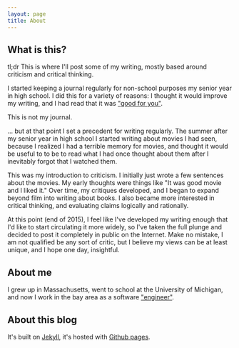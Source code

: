 ```yaml
---
layout: page
title: About
---
```


## What is this?

tl;dr This is where I'll post some of my writing, mostly based around criticism
and critical thinking.

I started keeping a journal regularly for non-school purposes my senior year in
high school. I did this for a variety of reasons: I thought it would improve my
writing, and I had read that it was ["good for you"][lh_journaling_benefits].

This is not my journal.

... but at that point I set a precedent for writing regularly. The summer after
my senior year in high school I started writing about movies I had seen, because
I realized I had a terrible memory for movies, and thought it would be useful to
to be to read what I had once thought about them after I inevitably forgot that
I watched them.

This was my introduction to criticism. I initially just wrote a few sentences
about the movies. My early thoughts were things like "It was good movie and I
liked it." Over time, my critiques developed, and I began to expand beyond film
into writing about books. I also became more interested in critical thinking,
and evaluating claims logically and rationally.

At this point (end of 2015), I feel like I've developed my writing enough that
I'd like to start circulating it more widely, so I've taken the full plunge and
decided to post it completely in public on the Internet. Make no mistake, I am
not qualified be any sort of critic, but I believe my views can be at least
unique, and I hope one day, insightful.

## About me

I grew up in Massachusetts, went to school at the University of Michigan, and
now I work in the bay area as a software
["engineer"][programmers_arent_engineers].

## About this blog

It's built on [Jekyll][jekyll], it's hosted with [Github pages][github_pages].

[lh_journaling_benefits]: http://lifehacker.com/why-you-should-keep-a-journal-and-how-to-start-yours-1547057185
[jekyll]: https://jekyllrb.com/
[github_pages]: https://pages.github.com/
[programmers_arent_engineers]: http://www.theatlantic.com/technology/archive/2015/11/programmers-should-not-call-themselves-engineers/414271/
